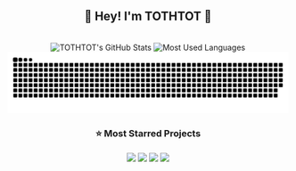 <!--
 * @Author: TOTHTOT 37585883+TOTHTOT@users.noreply.github.com
 * @Date: 2024-09-11 17:47:46
 * @LastEditors: TOTHTOT 37585883+TOTHTOT@users.noreply.github.com
 * @LastEditTime: 2024-09-12 10:36:57
 * @FilePath: \undefinedd:\Documents\GitHub\TOTHTOT\README.md
 * @Description: 这是默认设置,请设置`customMade`, 打开koroFileHeader查看配置 进行设置: https://github.com/OBKoro1/koro1FileHeader/wiki/%E9%85%8D%E7%BD%AE
-->
<h2 align="center">👋 Hey! I'm TOTHTOT 🐘</h2>
<br />

<div align="center">
  <img height="130px" src="https://github-readme-stats.vercel.app/api?username=TOTHTOT&hide_title=true&show_icons=true&hide=issues&include_all_commits=true&count_private=true&theme=graywhite&hide_border=true&bg_color=45,ff7979,ffd479,fffc79,73fa79" alt="TOTHTOT's GitHub Stats">
  <img height="130px" src="https://github-readme-stats.vercel.app/api/top-langs?username=TOTHTOT&hide_title=true&layout=compact&theme=graywhite&hide_border=true&bg_color=45,fffc79,73fa79,75f0db" alt="Most Used Languages">
</div>

<div align="center">
  <img src="https://raw.githubusercontent.com/TOTHTOT/TOTHTOT/output/github-contribution-grid-snake.svg" alt="TOTHTOT's GitHub Activity Graph">
</div>

<h3 align="center">⭐ Most Starred Projects</h3>
<div align="center">
  <img align="center" src="https://github-readme-stats.vercel.app/api/pin/?username=TOTHTOT&repo=REPO_NAME_1&theme=graywhite&hide_border=true" />
  <img align="center" src="https://github-readme-stats.vercel.app/api/pin/?username=TOTHTOT&repo=REPO_NAME_2&theme=graywhite&hide_border=true" />
  <img align="center" src="https://github-readme-stats.vercel.app/api/pin/?username=TOTHTOT&repo=REPO_NAME_2&theme=graywhite&hide_border=true" />
  <img align="center" src="https://github-readme-stats.vercel.app/api/pin/?username=TOTHTOT&repo=REPO_NAME_2&theme=graywhite&hide_border=true" />
</div>